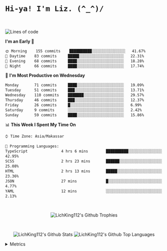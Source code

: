 
# `Hi-ya! I'm Liz. (^_^)/ `

<br>

<!--START_SECTION:waka-->
![Lines of code](https://img.shields.io/badge/From%20Hello%20World%20I%27ve%20Written-10631%20lines%20of%20code-blue)

**I'm an Early 🐤** 

```text
🌞 Morning    155 commits    ██████████░░░░░░░░░░░░░░░   41.67% 
🌆 Daytime    83 commits     █████░░░░░░░░░░░░░░░░░░░░   22.31% 
🌃 Evening    68 commits     ████░░░░░░░░░░░░░░░░░░░░░   18.28% 
🌙 Night      66 commits     ████░░░░░░░░░░░░░░░░░░░░░   17.74%

```
📅 **I'm Most Productive on Wednesday** 

```text
Monday       71 commits     ████░░░░░░░░░░░░░░░░░░░░░   19.09% 
Tuesday      51 commits     ███░░░░░░░░░░░░░░░░░░░░░░   13.71% 
Wednesday    110 commits    ███████░░░░░░░░░░░░░░░░░░   29.57% 
Thursday     46 commits     ███░░░░░░░░░░░░░░░░░░░░░░   12.37% 
Friday       26 commits     █░░░░░░░░░░░░░░░░░░░░░░░░   6.99% 
Saturday     9 commits      ░░░░░░░░░░░░░░░░░░░░░░░░░   2.42% 
Sunday       59 commits     ████░░░░░░░░░░░░░░░░░░░░░   15.86%

```


📊 **This Week I Spent My Time On** 

```text
⌚︎ Time Zone: Asia/Makassar

💬 Programming Languages: 
TypeScript               4 hrs 6 mins        ██████████░░░░░░░░░░░░░░░   42.95% 
SCSS                     2 hrs 23 mins       ██████░░░░░░░░░░░░░░░░░░░   25.08% 
HTML                     2 hrs 13 mins       █████░░░░░░░░░░░░░░░░░░░░   23.36% 
JSON                     27 mins             █░░░░░░░░░░░░░░░░░░░░░░░░   4.77% 
YAML                     12 mins             ░░░░░░░░░░░░░░░░░░░░░░░░░   2.13%

```


<!--END_SECTION:waka-->

<br>

  <p align="center">
    <img alt="LichKing112's Github Trophies" src="https://github-profile-trophy.vercel.app/?username=LichKing112&theme=onedark" />
  </p>
  
 <br>
 <p align="center">
    <img alt="LichKing112's Github Stats" src="https://github-readme-stats.vercel.app/api?username=lichking112&theme=gotham&show_icons=true" />
    <img alt="LichKing112's Github Top Languages" src="https://github-readme-stats.vercel.app/api/top-langs/?username=lichking112&theme=gotham&layout=compact" />
  </p>


<details>
  <summary>Metrics</summary>
  <br>
  <p align="center">
    <img alt="LichKing112's Github Metrics" src="https://github.com/LichKing112/LichKing112/blob/master/github-metrics.svg" />
  </p>
</details>


